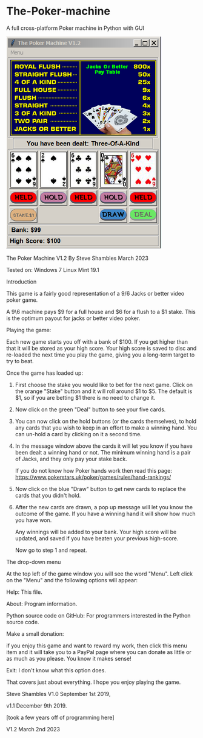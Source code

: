 # The-Poker-machine
A full cross-platform Poker machine in Python with GUI


![Alt Text](https://github.com/Steve-Shambles/The-Poker-machine/blob/main/tpm-v1-2-screenshot.png)


The Poker Machine V1.2 By Steve Shambles March 2023

Tested on:
Windows 7
Linux Mint 19.1


Introduction

This game is a fairly good representation of a 9/6 Jacks or better
video poker game.

A 9\6 machine pays $9 for a full house and $6 for a flush to a $1 stake.
This is the optimum payout for jacks or better video poker.


Playing the game:

Each new game starts you off with a bank of $100.
If you get higher than that it will be stored as your high score.
Your high score is saved to disc and re-loaded the next time you 
play the game, giving you a long-term target to try to beat.


Once the game has loaded up:

1. First choose the stake you would like to bet for the next game.
   Click on the orange "Stake" button and it will roll around $1 to $5.
   The default is $1, so if you are betting $1 there is no need to change it.

2. Now click on the green "Deal" button to see your five cards.

3. You can now click on the hold buttons (or the cards themselves), to hold
   any cards that you wish to keep in an effort to make a winning hand.
   You can un-hold a card by clicking on it a second time.

4. In the message window above the cards it will let you know
   if you have been dealt a winning hand or not.
   The minimum winning hand is a pair of Jacks,
   and they only pay your stake back.
   
   If you do not know how Poker hands work then read this page:
   https://www.pokerstars.uk/poker/games/rules/hand-rankings/
   
5. Now click on the blue "Draw" button to get new cards to replace the
   cards that you didn't hold.

6. After the new cards are drawn, a pop up message will let you know
   the outcome of the game. If you have a winning hand it will show
   how much you have won.
   
   Any winnings will be added to your bank.
   Your high score will be updated, and saved if you have beaten 
   your previous high-score.
   
   Now go to step 1 and repeat.
   
The drop-down menu

At the top left of the game window you will see the word "Menu".
Left click on the "Menu" and the following options will appear:

Help:
This file.

About:
Program information.

Python source code on GitHub:
For programmers interested in the Python source code.

Make a small donation:

if you enjoy this game and want to reward my work,
then click this menu item and it will take you to a
PayPal page where you can donate as little or as much
as you please. You know it makes sense!

Exit:
I don't know what this option does.


That covers just about everything. I hope you enjoy playing the game.

Steve Shambles
V1.0 September 1st 2019,

v1.1 December 9th 2019.

[took a few years off of programming here]

V1.2 March 2nd 2023

